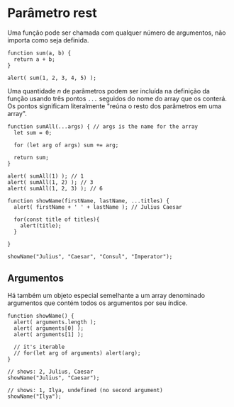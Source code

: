# Parâmetro rest

Uma função pode ser chamada com qualquer número de argumentos, não importa como seja definida.

```
function sum(a, b) {
  return a + b;
}

alert( sum(1, 2, 3, 4, 5) );
```

Uma quantidade _n_ de parâmetros podem ser incluída na definição da função usando três pontos `...` seguidos do nome do array que os conterá. Os pontos significam literalmente "reúna o resto dos parâmetros em uma array".

```
function sumAll(...args) { // args is the name for the array
  let sum = 0;

  for (let arg of args) sum += arg;

  return sum;
}

alert( sumAll(1) ); // 1
alert( sumAll(1, 2) ); // 3
alert( sumAll(1, 2, 3) ); // 6
```

```
function showName(firstName, lastName, ...titles) {
  alert( firstName + ' ' + lastName ); // Julius Caesar

  for(const title of titles){
    alert(title);
  }
  
}

showName("Julius", "Caesar", "Consul", "Imperator");
```

## Argumentos

Há também um objeto especial semelhante a um array denominado argumentos que contém todos os argumentos por seu índice.

```
function showName() {
  alert( arguments.length );
  alert( arguments[0] );
  alert( arguments[1] );

  // it's iterable
  // for(let arg of arguments) alert(arg);
}

// shows: 2, Julius, Caesar
showName("Julius", "Caesar");

// shows: 1, Ilya, undefined (no second argument)
showName("Ilya");
```

